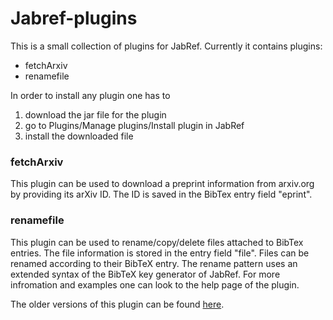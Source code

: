 # Jabref-plugins

This is a small collection of plugins for JabRef. Currently it contains plugins:

* fetchArxiv
* renamefile

In order to install any plugin one has to
1. download the jar file for the plugin
2. go to Plugins/Manage plugins/Install plugin in JabRef
3. install the downloaded file


### fetchArxiv
This plugin can be used to download a preprint information from arxiv.org by
providing its arXiv ID. The ID is saved in the BibTex entry field "eprint".

### renamefile
This plugin can be used to rename/copy/delete files attached to BibTex entries.
The file information is stored in the entry field "file". Files can be renamed
according to their BibTeX entry. The rename pattern uses an extended syntax of
the BibTeX key generator of JabRef. For more infromation and examples one can
look to the help page of the plugin.

The older versions of this plugin can be found [here](https://github.com/korv/Jabref-plugins/downloads).



